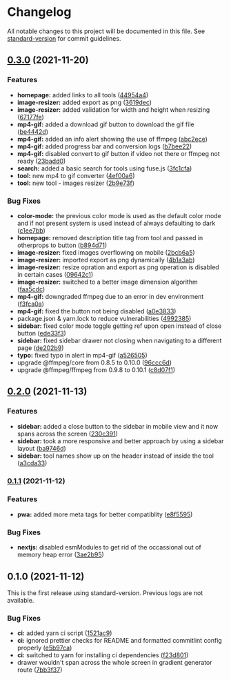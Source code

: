 # Changelog

All notable changes to this project will be documented in this file. See [standard-version](https://github.com/conventional-changelog/standard-version) for commit guidelines.

## [0.3.0](https://github.com/AnishDe12020/devkit/compare/v0.2.0...v0.3.0) (2021-11-20)


### Features

* **homepage:** added links to all tools ([44954a4](https://github.com/AnishDe12020/devkit/commits/44954a4320edeb465352494cdb65d018555ceb43))
* **image-resizer:** added export as png ([3619dec](https://github.com/AnishDe12020/devkit/commits/3619dec82654207c3fa85c144d1d9c8c2e2f231d))
* **image-resizer:** added validation for width and height when resizing ([67177fe](https://github.com/AnishDe12020/devkit/commits/67177fefd6dca806fed6c7aec8b2ee0252f95551))
* **mp4-gif:** added a download gif button to download the gif file ([be4442d](https://github.com/AnishDe12020/devkit/commits/be4442dc1a75c0ddc0ed1ef9c258b04193c70596))
* **mp4-gif:** added an info alert showing the use of ffmpeg ([abc2ece](https://github.com/AnishDe12020/devkit/commits/abc2ecec976b9ea65c11355d4805c3c031bf1396))
* **mp4-gif:** added progress bar and conversion logs ([b7bee22](https://github.com/AnishDe12020/devkit/commits/b7bee2231a7c0f8826d9a4a535a95f2c9ed4a4dc))
* **mp4-gif:** disabled convert to gif button if video not there or ffmpeg not ready ([23badd0](https://github.com/AnishDe12020/devkit/commits/23badd0abfce1ffe0b20275c6735a0f0237e85f6))
* **search:** added a basic search for tools using fuse.js ([3fc1cfa](https://github.com/AnishDe12020/devkit/commits/3fc1cfa9cc28733d2b043a039b8abba27dbfa5ae))
* **tool:** new mp4 to gif converter ([4ef00a6](https://github.com/AnishDe12020/devkit/commits/4ef00a6cfa175638d9655c8f842ebe70d1da2d32))
* **tool:** new tool - images resizer ([2b9e73f](https://github.com/AnishDe12020/devkit/commits/2b9e73f58b8d5ac0875c7c59ff9a2dbcfc3149b8))


### Bug Fixes

* **color-mode:** the previous color mode is used as the default color mode and if not present system is used instead of always defaulting to dark ([c1ee7bb](https://github.com/AnishDe12020/devkit/commits/c1ee7bbd1e63ebead1672f2c725115abfcaaaed4))
* **homepage:** removed description title tag from tool and passed in otherprops to button ([b894d71](https://github.com/AnishDe12020/devkit/commits/b894d7165fe4d8d8ceb00ef2168c41f2fc0425aa))
* **image-resizer:** fixed images overflowing on mobile ([2bcb6a5](https://github.com/AnishDe12020/devkit/commits/2bcb6a50ce5110b650acf6af65e3af850bfbbff4))
* **image-resizer:** imported export as png dynamically ([4b1a3ab](https://github.com/AnishDe12020/devkit/commits/4b1a3abf5d3623bedbfa61e636fb328e8d450e8c))
* **image-resizer:** resize opration and export as png operation is disabled in certain cases ([09642c1](https://github.com/AnishDe12020/devkit/commits/09642c13ddb72687e9cc95c6f9195f6fee2d0303))
* **image-resizer:** switched to a better image dimension algorithm ([faa5cdc](https://github.com/AnishDe12020/devkit/commits/faa5cdc9cbe770a6a908db9f6b143a7a4a441560))
* **mp4-gif:** downgraded ffmpeg due to an error in dev environment ([f3fca0a](https://github.com/AnishDe12020/devkit/commits/f3fca0a43d8d97a126524476152eaf1461f69eed))
* **mp4-gif:** fixed the button not being disabled ([a0e3833](https://github.com/AnishDe12020/devkit/commits/a0e3833e71cf5b8c4517903088aaa486571bf566))
* package.json & yarn.lock to reduce vulnerabilities ([4992385](https://github.com/AnishDe12020/devkit/commits/4992385e5dc83cf9a84fed83a286e47ab3f9012f))
* **sidebar:** fixed color mode toggle getting ref upon open instead of close button ([ede33f3](https://github.com/AnishDe12020/devkit/commits/ede33f3416959e99198bf202839116eb72f19825))
* **sidebar:** fixed sidebar drawer not closing when navigating to a different page ([de202b9](https://github.com/AnishDe12020/devkit/commits/de202b944e5a6a29f61e4930f2064eca5948be13))
* **typo:** fixed typo in alert in mp4-gif ([a526505](https://github.com/AnishDe12020/devkit/commits/a526505896e2622c5d393824467e88320e4e5a6f))
* upgrade @ffmpeg/core from 0.8.5 to 0.10.0 ([96ccc6d](https://github.com/AnishDe12020/devkit/commits/96ccc6db31b14f313e56bd4404b84975934d9dd1))
* upgrade @ffmpeg/ffmpeg from 0.9.8 to 0.10.1 ([c8d07f1](https://github.com/AnishDe12020/devkit/commits/c8d07f1f5d74f183d11c2af94c740a86b10f894e))

## [0.2.0](https://github.com/AnishDe12020/devkit/compare/v0.1.1...v0.2.0) (2021-11-13)


### Features

* **sidebar:** added a close button to the sidebar in mobile view and it now spans across the screen ([230c391](https://github.com/AnishDe12020/devkit/commits/230c391edce6eec58504381b680e6754d9e66595))
* **sidebar:** took a more responsive and better approach by using a sidebar layout ([ba9746d](https://github.com/AnishDe12020/devkit/commits/ba9746dfa74dc49a764a4b66e3fade75ade184d5))
* **sidebar:** tool names show up on the header instead of inside the tool ([a3cda33](https://github.com/AnishDe12020/devkit/commits/a3cda33a9e4391f3b041d5a5f41318ed27e6eed7))

### [0.1.1](https://github.com/AnishDe12020/devkit/compare/v0.1.0...v0.1.1) (2021-11-12)


### Features

* **pwa:** added more meta tags for better compatiblity ([e8f5595](https://github.com/AnishDe12020/devkit/commits/e8f5595927fea9222d9e74a35c2fe5455fa2aa43))


### Bug Fixes

* **nextjs:** disabled esmModules to get rid of the occassional out of memory heap error ([3ae2b95](https://github.com/AnishDe12020/devkit/commits/3ae2b952e625f78bdcc149a4d71fc36149a7dcfc))

## 0.1.0 (2021-11-12)

This is the first release using standard-version. Previous logs are not available.

### Bug Fixes

- **ci:** added yarn ci script ([1521ac9](https://github.com/AnishDe12020/devkit/commits/1521ac987ca0378754333976b0a45d4ab37061ba))
- **ci:** ignored prettier checks for README and formatted commitlint config properly ([e5b97ca](https://github.com/AnishDe12020/devkit/commits/e5b97ca0e25c8401e189ba4aa15871f1045dc140))
- **ci:** switched to yarn for installing ci dependencies ([f23d801](https://github.com/AnishDe12020/devkit/commits/f23d8012fdc9f5f5fb4a455acc3caab6b55b299f))
- drawer wouldn't span across the whole screen in gradient generator route ([7bb3f37](https://github.com/AnishDe12020/devkit/commits/7bb3f3703c58a89055746f3b811919adaa1606ea))
